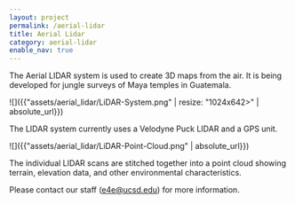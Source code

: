 ```yaml
---
layout: project
permalink: /aerial-lidar
title: Aerial Lidar
category: aerial-lidar
enable_nav: true
---
```

The Aerial LIDAR system is used to create 3D maps from the air. It is being developed for jungle surveys of Maya temples in Guatemala. 

![]({{"assets/aerial_lidar/LiDAR-System.png" | resize: "1024x642>" | absolute_url}})

The LIDAR system currently uses a Velodyne Puck LIDAR and a GPS unit. 

![]({{"assets/aerial_lidar/LiDAR-Point-Cloud.png" | absolute_url}})

The individual LIDAR scans are stitched together into a point cloud showing terrain, elevation data, and other environmental characteristics.

Please contact our staff ([e4e@ucsd.edu](mailto:e4e@ucsd.edu)) for more information.
